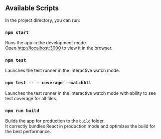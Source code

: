 ## Available Scripts

In the project directory, you can run:

### `npm start`

Runs the app in the development mode.\
Open [http://localhost:3000](http://localhost:3000) to view it in the browser.

### `npm test`

Launches the test runner in the interactive watch mode.

### `npm test -- --coverage --watchAll`

Launches the test runner in the interactive watch mode with ability to see test coverage for all files.

### `npm run build`

Builds the app for production to the `build` folder.\
It correctly bundles React in production mode and optimizes the build for the best performance.

